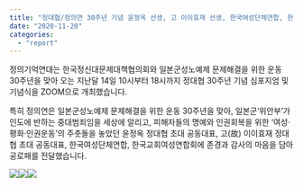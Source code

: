 ```yaml
---
title: "정대협/정의연 30주년 기념 윤정옥 선생, 고 이이효재 선생, 한국여성단체연합, 한국교회여성연합회에 공로패 전달"
date: "2020-11-20"
categories: 
  - "report"
---
```


정의기억연대는 한국정신대문제대책협의회와 일본군성노예제 문제해결을 위한 운동 30주년을 맞아 오는 지난달 14일 10시부터 18시까지 정대협 30주년 기념 심포지엄 및 기념식을 ZOOM으로 개최했습니다.

특히 정의연은 일본군성노예제 문제해결을 위한 운동 30주년을 맞아, 일본군‘위안부’가 인도에 반하는 중대범죄임을 세상에 알리고, 피해자들의 명예와 인권회복을 위한 ‘여성·평화·인권운동’의 주춧돌을 놓았던 윤정옥 정대협 초대 공동대표, 고(故) 이이효재 정대협 초대 공동대표, 한국여성단체연합, 한국교회여성연합회에 존경과 감사의 마음을 담아 공로패를 전달했습니다.

![](http://womenandwar.net/kr/wp-content/uploads/2020/12/batch_20201109_113627.jpg)![](http://womenandwar.net/kr/wp-content/uploads/2020/12/batch_20201109_113736.jpg)![](http://womenandwar.net/kr/wp-content/uploads/2020/12/batch_20201109_113602.jpg)
